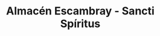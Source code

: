 ---
title: "Almacén Escambray - Sancti Spíritus"
url: /sancti-spiritus/almacen-escambray-sancti-spiritus/
shop: mayorista
---